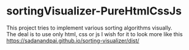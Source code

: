 # sortingVisualizer-PureHtmlCssJs
This project tries to implement various sorting algorithms visually.<br>
The deal is to use only html, css or js
I wish for it to look more like this https://sadanandpai.github.io/sorting-visualizer/dist/
